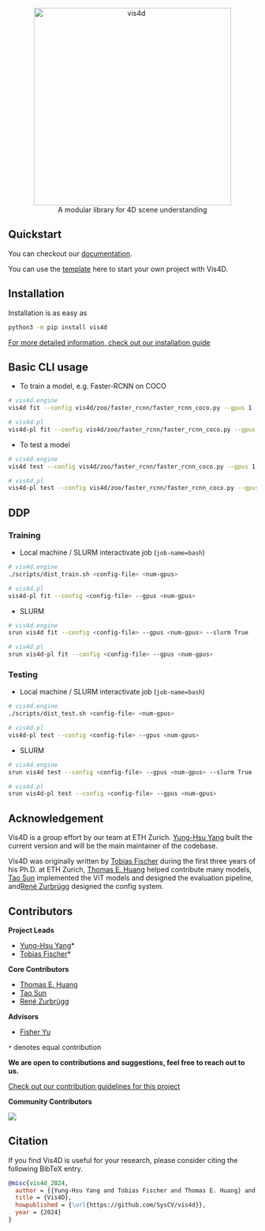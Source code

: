 <p align="center">
    <!-- pypi-strip -->
    <picture>
    <!-- /pypi-strip -->
    <img alt="vis4d" src="https://dl.cv.ethz.ch/vis4d/vis4d_logo.svg" width="400">
    <!-- pypi-strip -->
    </picture>
    <!-- /pypi-strip -->
    <br/>
    A modular library for 4D scene understanding
</p>

## Quickstart

You can checkout our [documentation](https://docs.vis.xyz/4d/index.html).

You can use the [template](https://github.com/SysCV/vis4d-template) here to start your own project with Vis4D.

## Installation

Installation is as easy as

```bash
python3 -m pip install vis4d
```

[For more detailed information, check out our installation guide](docs/source/user_guide/install.rst)

## Basic CLI usage

- To train a model, e.g. Faster-RCNN on COCO

```bash
# vis4d.engine
vis4d fit --config vis4d/zoo/faster_rcnn/faster_rcnn_coco.py --gpus 1

# vis4d.pl
vis4d-pl fit --config vis4d/zoo/faster_rcnn/faster_rcnn_coco.py --gpus 1
```

- To test a model

```bash
# vis4d.engine
vis4d test --config vis4d/zoo/faster_rcnn/faster_rcnn_coco.py --gpus 1

# vis4d.pl
vis4d-pl test --config vis4d/zoo/faster_rcnn/faster_rcnn_coco.py --gpus 1
```

## DDP

### Training

- Local machine / SLURM interactivate job (`job-name=bash`)

```bash
# vis4d.engine
./scripts/dist_train.sh <config-file> <num-gpus>

# vis4d.pl
vis4d-pl fit --config <config-file> --gpus <num-gpus>
```

- SLURM

```bash
# vis4d.engine
srun vis4d fit --config <config-file> --gpus <num-gpus> --slurm True

# vis4d.pl
srun vis4d-pl fit --config <config-file> --gpus <num-gpus>
```

### Testing

- Local machine / SLURM interactivate job (`job-name=bash`)

```bash
# vis4d.engine
./scripts/dist_test.sh <config-file> <num-gpus>

# vis4d.pl
vis4d-pl test --config <config-file> --gpus <num-gpus>
```

- SLURM

```bash
# vis4d.engine
srun vis4d test --config <config-file> --gpus <num-gpus> --slurm True

# vis4d.pl
srun vis4d-pl test --config <config-file> --gpus <num-gpus>
```

## Acknowledgement
Vis4D is a group effort by our team at ETH Zurich.
[Yung-Hsu Yang](https://royyang0714.github.io/) built the current version and will be the main maintainer of the codebase.

Vis4D was originally written by [Tobias Fischer](https://tobiasfshr.github.io/) during the first three years of his Ph.D. at ETH Zurich, [Thomas E. Huang](https://www.thomasehuang.com/) helped contribute many models, [Tao Sun](https://www.suniique.com/) implemented the ViT models and designed the evaluation pipeline, and[René Zurbrügg](https://github.com/renezurbruegg) designed the config system.


## Contributors
**Project Leads**
- [Yung-Hsu Yang](https://royyang0714.github.io/)*
- [Tobias Fischer](https://tobiasfshr.github.io/)*
 
**Core Contributors**
- [Thomas E. Huang](https://www.thomasehuang.com/)
- [Tao Sun](https://www.suniique.com/)
- [René Zurbrügg](https://renezurbruegg.github.io/)
 
**Advisors**
- [Fisher Yu](https://www.yf.io/)
 
`*` denotes equal contribution

**We are open to contributions and suggestions, feel free to reach out to us.**

[Check out our contribution guidelines for this project](docs/source/dev_guide/contribute.rst)

**Community Contributors**
 
<a href="https://github.com/SysCV/vis4d/graphs/contributors">
  <img src="https://contrib.rocks/image?repo=SysCV/vis4d" />
</a>


## Citation

If you find Vis4D is useful for your research, please consider citing the following BibTeX entry.

```bibtex
@misc{vis4d_2024,
  author = {{Yung-Hsu Yang and Tobias Fischer and Thomas E. Huang} and René Zurbrügg and Tao Sun and Fisher Yu},
  title = {Vis4D},
  howpublished = {\url{https://github.com/SysCV/vis4d}},
  year = {2024}
}
```
